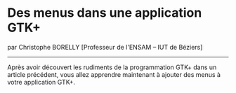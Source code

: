 # Des menus dans une application GTK+
par Christophe BORELLY [Professeur de l'ENSAM – IUT de Béziers]

---

Après avoir découvert les rudiments de la programmation GTK+ dans un article précédent, vous allez apprendre maintenant à ajouter des menus à votre application GTK+.
